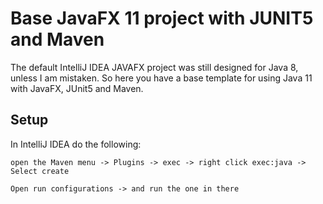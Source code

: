 # Base JavaFX 11 project with JUNIT5 and Maven
The default IntelliJ IDEA JAVAFX project was still designed for Java 8, unless I am mistaken.
So here you have a base template for using Java 11 with JavaFX, JUnit5 and Maven.

## Setup
In IntelliJ IDEA do the following:

``
open the Maven menu -> Plugins -> exec -> right click exec:java -> Select create
``

``
Open run configurations -> and run the one in there
``
